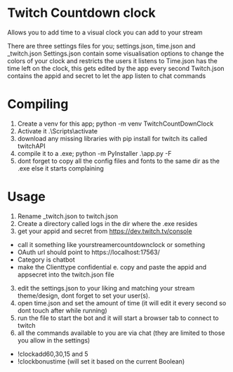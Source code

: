 # Twitch Countdown clock
Allows you to add time to a visual clock you can add to your stream

There are three settings files for you; settings.json, time.json and _twitch.json
Settings.json contain some visualisation options to change the colors of your clock and restricts the users it listens to
Time.json has the time left on the clock, this gets edited by the app every second
Twitch.json contains the appid and secret to let the app listen to chat commands

# Compiling
1. Create a venv for this app; python -m venv TwitchCountDownClock
2. Activate it .\Scripts\activate
3. download any missing libraries with pip install <NAME> for twitch its called twitchAPI
4. compile it to a .exe; python -m PyInstaller .\app.py -F
5. dont forget to copy all the config files and fonts to the same dir as the .exe else it starts complaining

# Usage
1. Rename _twitch.json to twitch.json
2. Create a directory called logs in the dir where the .exe resides
3. get your appid and secret from https://dev.twitch.tv/console
- call it something like yourstreamercountdownclock or something
- OAuth url should point to https://localhost:17563/
- Category is chatbot
- make the Clienttype confidential
e. copy and paste the appid and appsecret into the twitch.json file
3. edit the settings.json to your liking and matching your stream theme/design, dont forget to set your user(s).
4. open time.json and set the amount of time (it will edit it every second so dont touch after while running)
5. run the file to start the bot and it will start a browser tab to connect to twitch
6. all the commands available to you are via chat (they are limited to those you allow in the settings)
- !clockadd60,30,15 and 5
- !clockbonustime (will set it based on the current Boolean)
